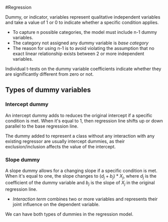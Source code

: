 
#Regression 

Dummy, or indicator, variables represent qualitative independent variables and take a value of 1 or 0 to indicate whether a specific condition applies. 

- To capture n possible categories, the model must include n-1 dummy variables. 
- The category not assigned any dummy variable is *base category*
- The reason for using n-1 is to avoid violating the assumption that no exact linear relationship exists between 2 or more independent variables. 

Individual t-tests on the dummy variable coefficients indicate whether they are significantly different from zero or not.

## Types of dummy variables

### Intercept dummy
An intercept dummy adds to reduces the original intercept if a specific condition is met. 
When it's equal to 1, then regression line shifts up or down parallel to the base regression line. 

The dummy added to represent a class without any interaction with any existing regressor are usually intercept dummies, as their exclusion/inclusion affects the value of the intercept.

###  Slope dummy
A slope dummy allows for a changing slope if a specific condition is met. 
When it's equal to one, the slope changes to $(d_j + b_j)*X_j$, where $d_j$ is the coefficient of the dummy variable and $b_j$ is the slope of $X_j$ in the original regression line. 

- *Interaction term* combines two or more variables and represents their joint influence on the dependent variable.

We can have both types of dummies in the regression model.
